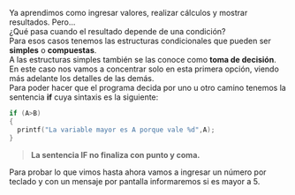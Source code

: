 Ya aprendimos como ingresar valores, realizar cálculos y mostrar resultados.
Pero...<br>¿Qué pasa cuando el resultado depende de una condición?<br> Para esos casos tenemos las estructuras condicionales que pueden ser **simples** o **compuestas**.<br> A las estructuras simples también se las conoce como **toma de decisión**.<br>
En este caso nos vamos a concentrar solo en esta primera opción, viendo más adelante los detalles de las demás.<br>
Para poder hacer que el programa decida por uno u otro camino tenemos la sentencia **if** cuya sintaxis es la siguiente:<br>

``` c
if (A>B)
{
  printf("La variable mayor es A porque vale %d",A);
}
```
> **La sentencia IF no finaliza con punto y coma.**

Para probar lo que vimos hasta ahora vamos a ingresar un número por teclado y con un mensaje por pantalla informaremos si es mayor a 5.






